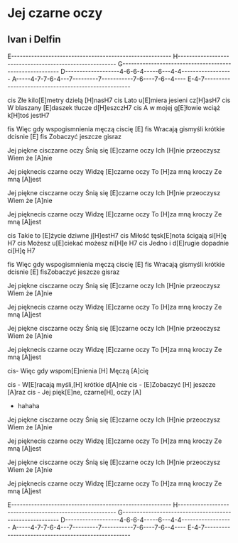 # Jej czarne oczy
## Ivan i Delfin


E--------------------------------------------------------
H--------------------------------------------------------
G--------------------------------------------------------
D-------------------4-6-6-4-----6---4-4------------------
A-----4-7-7-6-4---7---------7-----------7-6----7-6--4----
E-4-7----------------------------------------------------


cis Złe kilo[E]metry dzielą [H]nasH7
cis Lato u[E]miera jesieni cz[H]asH7
cis W blaszany [E]daszek tłucze d[H]eszczH7
cis A w mojej g[E]łowie wciąż k[H]toś jestH7

fis Więc gdy wspogismnienia męczą ciscię [E]
fis Wracają gismyśli krótkie dcisnie [E]
fis Zobaczyć jeszcze gisraz


Jej piękne cisczarne oczy
Śnią się [E]czarne oczy
Ich [H]nie przeoczysz
Wiem że [A]nie

Jej pięknecis czarne oczy
Widzę [E]czarne oczy
To [H]za mną kroczy
Ze mną [A]jest

Jej piękne cisczarne oczy
Śnią się [E]czarne oczy
Ich [H]nie przeoczysz
Wiem że [A]nie

Jej pięknecis czarne oczy
Widzę [E]czarne oczy
To [H]za mną kroczy
Ze mną [A]jest



cis Takie to [E]życie dziwne j[H]estH7
cis Miłość tęsk[E]nota ścigają si[H]ę H7
cis Możesz u[E]ciekać możesz ni[H]e H7
cis Jedno i d[E]rugie dopadnie ci[H]ę H7

fis Więc gdy wspogismnienia męczą ciscię [E]
fis Wracają gismyśli krótkie dcisnie [E]
fisZobaczyć jeszcze gisraz

Jej piękne cisczarne oczy
Śnią się [E]czarne oczy
Ich [H]nie przeoczysz
Wiem że [A]nie

Jej pięknecis czarne oczy
Widzę [E]czarne oczy
To [H]za mną kroczy
Ze mną [A]jest

Jej piękne cisczarne oczy
Śnią się [E]czarne oczy
Ich [H]nie przeoczysz
Wiem że [A]nie

Jej pięknecis czarne oczy
Widzę [E]czarne oczy
To [H]za mną kroczy
Ze mną [A]jest


cis- Więc gdy wspom[E]nienia [H]
Męczą [A]cię

cis - W[E]racają myśli,[H] krótkie d[A]nie
cis - [E]Zobaczyć [H] jeszcze [A]raz
cis - Jej pięk[E]ne, czarne[H], oczy [A]
- hahaha

Jej piękne cisczarne oczy
Śnią się [E]czarne oczy
Ich [H]nie przeoczysz
Wiem że [A]nie

Jej pięknecis czarne oczy
Widzę [E]czarne oczy
To [H]za mną kroczy
Ze mną [A]jest

Jej piękne cisczarne oczy
Śnią się [E]czarne oczy
Ich [H]nie przeoczysz
Wiem że [A]nie

Jej pięknecis czarne oczy
Widzę [E]czarne oczy
To [H]za mną kroczy
Ze mną [A]jest

E--------------------------------------------------------
H--------------------------------------------------------
G--------------------------------------------------------
D-------------------4-6-6-4-----6---4-4------------------
A-----4-7-7-6-4---7---------7-----------7-6----7-6--4----
E-4-7----------------------------------------------------


